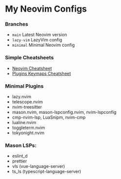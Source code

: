 # My Neovim Configs

### Branches
* `main` Latest Neovim version
* `lazy-vim` LazyVim config
* `minimal` Minimal Neovim config

### Simple Cheatsheets
* [Neovim Cheatsheet](https://github.com/tanrichi/nvim-dotfiles/blob/main/neovim-cheatsheet.md)
* [Plugins Keymaps Cheatsheet](https://github.com/tanrichi/nvim-dotfiles/blob/main/plugin-keymaps-cheatsheet.md)

### Minimal Plugins
* lazy.nvim
* telescope.nvim
* nvim-treesitter
* mason.nvim, mason-lspconfig.nvim, nvim-lspconfig
* cmp-nvim-lsp, LuaSnipm, nvim-cmp
* lualine.nvim
* toggleterm.nvim
* tokyonight.nvim

### Mason LSPs:
* eslint_d
* prettier
* vls (vue-language-server)
* ts_ls (typescript-language-server)

